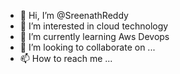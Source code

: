 - 👋 Hi, I’m @SreenathReddy
- 👀 I’m interested in cloud technology 
- 🌱 I’m currently learning Aws Devops
- 💞️ I’m looking to collaborate on ...
- 📫 How to reach me ...

<!---
sreenath361/sreenath361 is a ✨ special ✨ repository because its `README.md` (this file) appears on your GitHub profile.
You can click the Preview link to take a look at your changes.
--->
